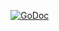 [![GoDoc](https://godoc.org/github.com/qarea/redminems?status.svg)](https://godoc.org/github.com/qarea/redminems)
